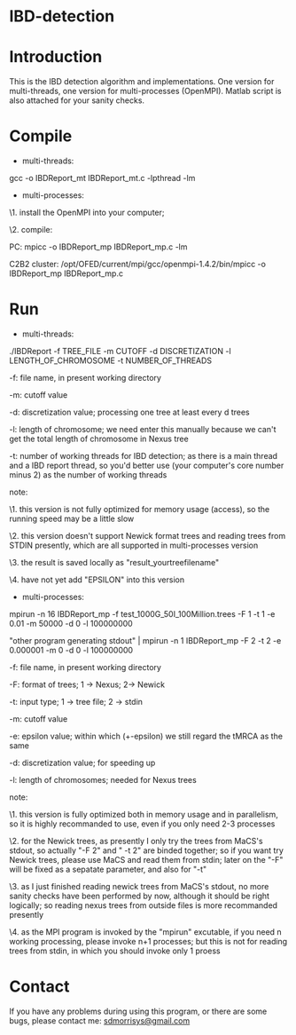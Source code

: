 IBD-detection
=============

Introduction
========
This is the IBD detection algorithm and implementations. One version for multi-threads, one version for multi-processes (OpenMPI). Matlab script is also attached for your sanity checks.

Compile
========
* multi-threads:

gcc -o IBDReport\_mt IBDReport\_mt.c -lpthread -lm

* multi-processes:

\1. install the OpenMPI into your computer;

\2. compile:

PC: mpicc -o IBDReport\_mp IBDReport\_mp.c -lm

C2B2 cluster: /opt/OFED/current/mpi/gcc/openmpi-1.4.2/bin/mpicc -o IBDReport\_mp IBDReport\_mp.c

Run
========
* multi-threads:

./IBDReport -f TREE\_FILE -m CUTOFF -d DISCRETIZATION -l LENGTH\_OF\_CHROMOSOME -t NUMBER\_OF\_THREADS

-f: file name, in present working directory

-m: cutoff value

-d: discretization value; processing one tree at least every d trees

-l: length of chromosome; we need enter this manually because we can't get the total length of chromosome in Nexus tree

-t: number of working threads for IBD detection; as there is a main thread and a IBD report thread, so you'd better use (your computer's core number minus 2) as the number of working threads

note:

\1. this version is not fully optimized for memory usage (access), so the running speed may be a little slow

\2. this version doesn't support Newick format trees and reading trees from STDIN presently, which are all supported in multi-processes version

\3. the result is saved locally as "result\_yourtreefilename"

\4. have not yet add "EPSILON" into this version


* multi-processes:

mpirun -n 16 IBDReport\_mp -f test\_1000G\_50I\_100Million.trees -F 1 -t 1 -e 0.01 -m 50000 -d 0 -l 100000000

"other program generating stdout" | mpirun -n 1 IBDReport\_mp -F 2 -t 2 -e 0.000001 -m 0 -d 0 -l 100000000

-f: file name, in present working directory

-F: format of trees; 1 -> Nexus; 2-> Newick

-t: input type; 1 -> tree file; 2 -> stdin

-m: cutoff value

-e: epsilon value; within which (+-epsilon) we still regard the tMRCA as the same

-d: discretization value; for speeding up

-l: length of chromosomes; needed for Nexus trees

note:

\1. this version is fully optimized both in memory usage and in parallelism, so it is highly recommanded to use, even if you only need 2-3 processes

\2. for the Newick trees, as presently I only try the trees from MaCS's stdout, so actually "-F 2" and " -t 2" are binded together; so if you want try Newick trees, please use MaCS and read them from stdin; later on the "-F" will be fixed as a sepatate parameter, and also for "-t"

\3. as I just finished reading newick trees from MaCS's stdout, no more sanity checks have been performed by now, although it should be right logically; so reading nexus trees from outside files is more recommanded presently

\4. as the MPI program is invoked by the "mpirun" excutable, if you need n working processing, please invoke n+1 processes; but this is not for reading trees from stdin, in which you should invoke only 1 proess

Contact
========
If you have any problems during using this program, or there are some bugs, please contact me: sdmorrisys@gmail.com
